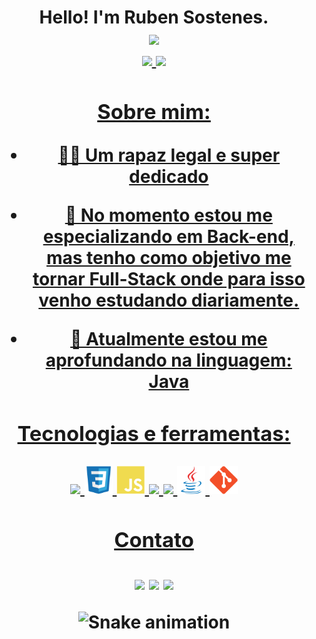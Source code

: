 <h1  align = "center" > Hello! I'm Ruben Sostenes. </ h1 >

<div align="center">
 <a href="https://github.com/rubensostenes">
 <img height="150cm" src="http://github-profile-summary-cards.vercel.app/api/cards/profile-details?username=rubensostenes&theme=2077"/> <br>  
   <img height="150em" src="http://github-profile-summary-cards.vercel.app/api/cards/repos-per-language?username=rubensostenes&theme=2077"/> 
   <img height="150em" src="http://github-profile-summary-cards.vercel.app/api/cards/stats?username=rubensostenes&theme=2077"/> <br>
</div>
  
### Sobre mim:

- 🙋‍♂️ Um rapaz legal e super dedicado

- 🚀 No momento estou me especializando em Back-end, mas tenho como objetivo me tornar Full-Stack onde para isso venho estudando diariamente.

- 🌱 Atualmente estou me aprofundando na linguagem: <b>Java</b> 

### Tecnologias e ferramentas:

 <div> 
 <img width="45px" src="https://cdn.jsdelivr.net/gh/devicons/devicon/icons/html5/html5-original.svg" />
 <img width="45px" src="https://raw.githubusercontent.com/devicons/devicon/master/icons/css3/css3-original.svg" />
 <img width="45px" src="https://raw.githubusercontent.com/devicons/devicon/master/icons/javascript/javascript-plain.svg" />
 <img width="45px" src="https://cdn.jsdelivr.net/gh/devicons/devicon/icons/mysql/mysql-original-wordmark.svg" />        
 <img width="45px" src="https://cdn.jsdelivr.net/gh/devicons/devicon/icons/csharp/csharp-original.svg" />
 <img width="45px" src="https://raw.githubusercontent.com/devicons/devicon/master/icons/java/java-original.svg" />
 <img width="45px" src="https://raw.githubusercontent.com/devicons/devicon/master/icons/git/git-original.svg" />
 </div>
 
 
 ### Contato
  <div> 
    <a href="https://instagram.com/ruben_sostenes" target="_blank"><img src="https://img.shields.io/badge/-Instagram-%23E4405F?style=for-the-badge&logo=instagram&logoColor=white" target="_blank"></a>
    <a href = "mailto:rubenmelo332@gmail.com"><img src="https://img.shields.io/badge/-Gmail-%23333?style=for-the-badge&logo=gmail&logoColor=white" target="_blank"></a>
    <a href="https://www.linkedin.com/in/ruben-sostenes-192704231" target="_blank"><img src="https://img.shields.io/badge/-LinkedIn-%230077B5?style=for-the-badge&logo=linkedin&logoColor=white" target="_blank"></a> 
   
  </div>
  
![Snake animation](https://github.com/rubensostenes/rubensostenes/blob/output/github-contribution-grid-snake.svg)
